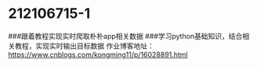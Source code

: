# 212106715-1
###跟着教程实现实时爬取朴朴app相关数据
###学习python基础知识，结合相关教程，实现实时输出目标数据
作业博客地址：https://www.cnblogs.com/kongming11/p/16028891.html
